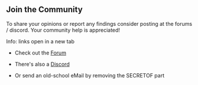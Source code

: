 ﻿## Join the Community

To share your opinions or report any findings consider posting at the forums / discord.
Your community help is appreciated! 

Info: links open in a new tab

* Check out the <a href="http://forum.xeth.de" target=_>Forum</a>

* There's also a <a href="https://discord.gg/s4wTHQgxae" target=_>Discord</a>

* Or send an old-school <a hef="mailto:evermore@SECRETOFxeth.de?Subject=Format%20Exploration%20Projekt">eMail</a> by removing the SECRETOF part

